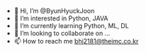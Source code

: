 - 👋 Hi, I’m @ByunHyuckJoon
- 👀 I’m interested in Python, JAVA
- 🌱 I’m currently learning Python, ML, DL
- 💞️ I’m looking to collaborate on ...
- 📫 How to reach me bhj2181@theimc.co.kr
<!---
ByunHyuckJoon/ByunHyuckJoon is a ✨ special ✨ repository because its `README.md` (this file) appears on your GitHub profile.
You can click the Preview link to take a look at your changes.
--->
